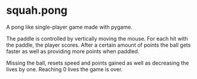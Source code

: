 # squah.pong

A pong like single-player game made with pygame.

The paddle is controlled by vertically moving the mouse.
For each hit with the paddle, the player scores.
After a certain amount of points the ball gets faster as well as providing more points when paddled.

Missing the ball, resets speed and points gained as well as decreasing the lives by one.
Reaching 0 lives the game is over.